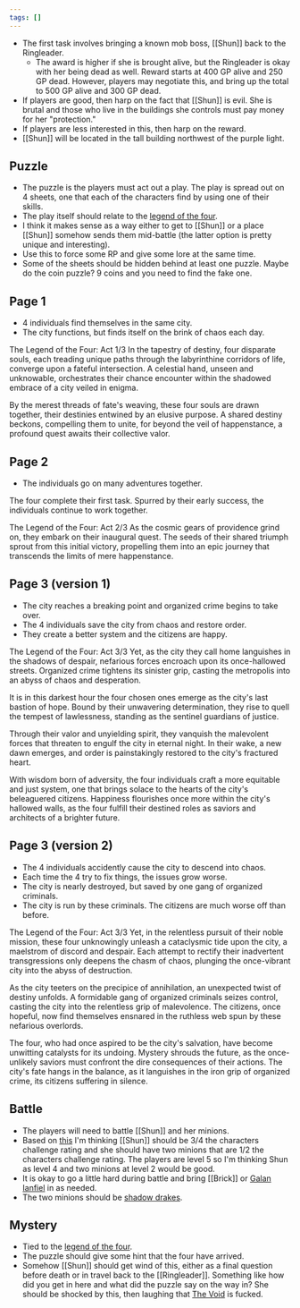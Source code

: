 ```yaml
---
tags: []
---
```


* The first task involves bringing a known mob boss, [[Shun]] back to the Ringleader.
	* The award is higher if she is brought alive, but the Ringleader is okay with her being dead as well. Reward starts at 400 GP alive and 250 GP dead. However, players may negotiate this, and bring up the total to 500 GP alive and 300 GP dead.
* If players are good, then harp on the fact that [[Shun]] is evil. She is brutal and those who live in the buildings she controls must pay money for her "protection."
* If players are less interested in this, then harp on the reward. 
* [[Shun]] will be located in the tall building northwest of the purple light.

## Puzzle
* The puzzle is the players must act out a play. The play is spread out on 4 sheets, one that each of the characters find by using one of their skills.
* The play itself should relate to the [legend of the four](Legend_of_the_four).
* I think it makes sense as a way either to get to [[Shun]] or a place [[Shun]] somehow sends them mid-battle (the latter option is pretty unique and interesting). 
* Use this to force some RP and give some lore at the same time.
* Some of the sheets should be hidden behind at least one puzzle. Maybe do the coin puzzle? 9 coins and you need to find the fake one.
## Page 1
* 4 individuals find themselves in the same city.
* The city functions, but finds itself on the brink of chaos each day.

The Legend of the Four: Act 1/3
In the tapestry of destiny, four disparate souls, each treading unique paths through the labyrinthine corridors of life, converge upon a fateful intersection. A celestial hand, unseen and unknowable, orchestrates their chance encounter within the shadowed embrace of a city veiled in enigma.

By the merest threads of fate's weaving, these four souls are drawn together, their destinies entwined by an elusive purpose. A shared destiny beckons, compelling them to unite, for beyond the veil of happenstance, a profound quest awaits their collective valor.
## Page 2
* The individuals go on many adventures together.


The four complete their first task. Spurred by their early success, the individuals continue to work together. 

The Legend of the Four: Act 2/3
As the cosmic gears of providence grind on, they embark on their inaugural quest. The seeds of their shared triumph sprout from this initial victory, propelling them into an epic journey that transcends the limits of mere happenstance.

## Page 3 (version 1)
* The city reaches a breaking point and organized crime begins to take over.
* The 4 individuals save the city from chaos and restore order.
* They create a better system and the citizens are happy.

The Legend of the Four: Act 3/3
Yet, as the city they call home languishes in the shadows of despair, nefarious forces encroach upon its once-hallowed streets. Organized crime tightens its sinister grip, casting the metropolis into an abyss of chaos and desperation.

It is in this darkest hour the four chosen ones emerge as the city's last bastion of hope. Bound by their unwavering determination, they rise to quell the tempest of lawlessness, standing as the sentinel guardians of justice.

Through their valor and unyielding spirit, they vanquish the malevolent forces that threaten to engulf the city in eternal night. In their wake, a new dawn emerges, and order is painstakingly restored to the city's fractured heart.

With wisdom born of adversity, the four individuals craft a more equitable and just system, one that brings solace to the hearts of the city's beleaguered citizens. Happiness flourishes once more within the city's hallowed walls, as the four fulfill their destined roles as saviors and architects of a brighter future.

## Page 3 (version 2)
* The 4 individuals accidently cause the city to descend into chaos.
* Each time the 4 try to fix things, the issues grow worse.
* The city is nearly destroyed, but saved by one gang of organized criminals. 
* The city is run by these criminals. The citizens are much worse off than before.

The Legend of the Four: Act 3/3
Yet, in the relentless pursuit of their noble mission, these four unknowingly unleash a cataclysmic tide upon the city, a maelstrom of discord and despair. Each attempt to rectify their inadvertent transgressions only deepens the chasm of chaos, plunging the once-vibrant city into the abyss of destruction.

As the city teeters on the precipice of annihilation, an unexpected twist of destiny unfolds. A formidable gang of organized criminals seizes control, casting the city into the relentless grip of malevolence. The citizens, once hopeful, now find themselves ensnared in the ruthless web spun by these nefarious overlords.

The four, who had once aspired to be the city's salvation, have become unwitting catalysts for its undoing. Mystery shrouds the future, as the once-unlikely saviors must confront the dire consequences of their actions. The city's fate hangs in the balance, as it languishes in the iron grip of organized crime, its citizens suffering in silence.
## Battle
* The players will need to battle [[Shun]] and her minions. 
* Based on [this](https://www.dndbeyond.com/posts/194-a-new-dms-guide-for-building-combat-encounters) I'm thinking [[Shun]] should be 3/4 the characters challenge rating and she should have two minions that are 1/2 the characters challenge rating. The players are level 5 so I'm thinking Shun as level 4 and two minions at level 2 would be good.
* It is okay to go a little hard during battle and bring [[Brick]] or [Galan Ianfiel](Galan_Ianfiel) in as needed.
* The two minions should be [shadow drakes](https://2e.aonprd.com/Monsters.aspx?ID=640).

## Mystery
* Tied to the [legend of the four](Legend_of_the_four).
* The puzzle should give some hint that the four have arrived.
* Somehow [[Shun]] should get wind of this, either as a final question before death or in travel back to the [[Ringleader]]. Something like how did you get in here and what did the puzzle say on the way in? She should be shocked by this, then laughing that [The Void](The_Void) is fucked.

